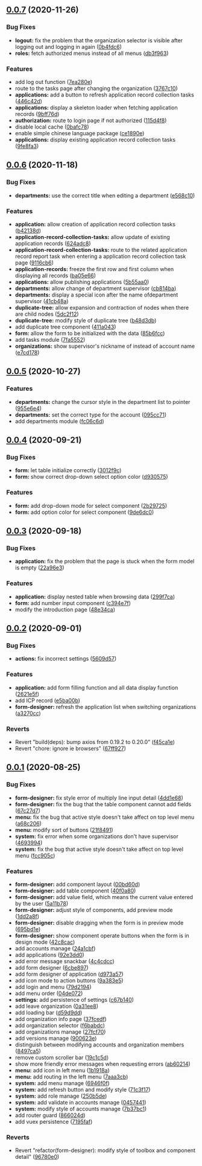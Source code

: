 ## [0.0.7](https://github.com/vspirit803/sora-flow-fe/compare/v0.0.6...v0.0.7) (2020-11-26)


### Bug Fixes

* **logout:** fix the problem that the organization selector is visible after logging out and logging in again ([0b4fdc6](https://github.com/vspirit803/sora-flow-fe/commit/0b4fdc6766c332619fce9aadd572f00bdb3d9413))
* **roles:** fetch authorized menus instead of all menus ([db3f963](https://github.com/vspirit803/sora-flow-fe/commit/db3f963c85f07bb7b73b1719d6f535121d7c0d98))


### Features

* add log out function ([7ea280e](https://github.com/vspirit803/sora-flow-fe/commit/7ea280ef1e1bdba77f240a10fc5e28390094a716))
* route to the tasks page after changing the organization ([3767c10](https://github.com/vspirit803/sora-flow-fe/commit/3767c1042eac215febd10b3faa9b9e0d08fd641e))
* **applications:** add a button to refresh application record collection tasks ([446c42d](https://github.com/vspirit803/sora-flow-fe/commit/446c42d16152d340d9eb99afcc2053fdfb9847a3))
* **applications:** display a skeleton loader when fetching application records ([9bff76d](https://github.com/vspirit803/sora-flow-fe/commit/9bff76d01c280bb58415e4c1743948e8e64c2829))
* **authorization:** route to login page if not authorized ([115d4f8](https://github.com/vspirit803/sora-flow-fe/commit/115d4f8965787f8233db4a31357a5ae39f381b4b))
* disable local cache ([0bafc78](https://github.com/vspirit803/sora-flow-fe/commit/0bafc78db67a57a6dd062222d0d02b96280bf777))
* enable simple chinese language package ([ce1890e](https://github.com/vspirit803/sora-flow-fe/commit/ce1890e70c796567c1318dcfdd22b5935bbd1c8d))
* **applications:** display existing application record collection tasks ([9fe8fa3](https://github.com/vspirit803/sora-flow-fe/commit/9fe8fa3ff4c95b062b8dc25f9f531127f73ece97))



## [0.0.6](https://github.com/vspirit803/sora-flow-fe/compare/v0.0.5...v0.0.6) (2020-11-18)


### Bug Fixes

* **departments:** use the correct title when editing a department ([e568c10](https://github.com/vspirit803/sora-flow-fe/commit/e568c10296771e300efce9caa9aa5d6605bc8479))


### Features

* **application:** allow creation of application record collection tasks ([b42138d](https://github.com/vspirit803/sora-flow-fe/commit/b42138d214e576e3474d1a8e768bec0bf9a1d8bf))
* **application-record-collection-tasks:** allow update of existing application records ([624adc8](https://github.com/vspirit803/sora-flow-fe/commit/624adc8c11585d2c4ef6a50d1a4a67dd6c0e4b5d))
* **application-record-collection-tasks:** route to the related application record report task when entering a application record collection task page ([9116cb6](https://github.com/vspirit803/sora-flow-fe/commit/9116cb63a64debd7eb980c217db76c4c7f4e37de))
* **application-records:** freeze the first row and first column when displaying all records ([ba05e66](https://github.com/vspirit803/sora-flow-fe/commit/ba05e66e09f9ff673fec03857256e14d0d2ec673))
* **applications:** allow publishing applications ([5b55aa0](https://github.com/vspirit803/sora-flow-fe/commit/5b55aa08a2205911290d65d7c70cd32542c54982))
* **departments:** allow change of department supervisor ([cb814ba](https://github.com/vspirit803/sora-flow-fe/commit/cb814ba3bddd384ad447f016c5f0b136ed6e6c18))
* **departments:** display a special icon after the name ofdepartment supervisor ([41cb48a](https://github.com/vspirit803/sora-flow-fe/commit/41cb48a74c8dd645c7375ee35a84607642b702a7))
* **duplicate-tree:** allow expansion and contraction of nodes when there are child nodes ([5dc2f12](https://github.com/vspirit803/sora-flow-fe/commit/5dc2f123cc8fe4a5319b013fc5225a3ba1793544))
* **duplicate-tree:** modify style of duplicate tree ([b48d3db](https://github.com/vspirit803/sora-flow-fe/commit/b48d3dbee40b6d543903e5f1aee8281814f00996))
* add duplicate tree component ([411a043](https://github.com/vspirit803/sora-flow-fe/commit/411a04393b40a8d9ff304114676a3cf6eebd1604))
* **form:** allow the form to be initialized with the data ([85b6fcc](https://github.com/vspirit803/sora-flow-fe/commit/85b6fcc52bd27065e11c37ad3dc70e4c673c28f0))
* add tasks module ([7fa5552](https://github.com/vspirit803/sora-flow-fe/commit/7fa555202396dfaa8173f2b93c993255c8f232b3))
* **organizations:** show supervisor's nickname of instead of account name ([e7cd178](https://github.com/vspirit803/sora-flow-fe/commit/e7cd17832e3ece5efa2e5feb3f225b5cb0513bae))



## [0.0.5](https://github.com/vspirit803/sora-flow-fe/compare/v0.0.4...v0.0.5) (2020-10-27)


### Features

* **departments:** change the cursor style in the department list to pointer ([955e6e4](https://github.com/vspirit803/sora-flow-fe/commit/955e6e4f100248026e7bf7cd091db60502004282))
* **departments:** set the correct type for the account ([095cc71](https://github.com/vspirit803/sora-flow-fe/commit/095cc710aaeec16cf724ee41e54e5cb95e79d2cd))
* add departments module ([fc06c6d](https://github.com/vspirit803/sora-flow-fe/commit/fc06c6d4b05c399bf75de935b96d6caa9e930d71))



## [0.0.4](https://github.com/vspirit803/sora-flow-fe/compare/v0.0.3...v0.0.4) (2020-09-21)


### Bug Fixes

* **form:** let table initialize correctly ([3012f9c](https://github.com/vspirit803/sora-flow-fe/commit/3012f9cd4d7a09ad4b520c5c8f318ca9621aedd2))
* **form:** show correct drop-down select option color ([d930575](https://github.com/vspirit803/sora-flow-fe/commit/d930575f36cb7c8f74d4f5fbff90cbf58fd8c3d4))


### Features

* **form:** add drop-down mode for select component ([2b29725](https://github.com/vspirit803/sora-flow-fe/commit/2b297257aebc2e6cc725ccf3c0d47c3c60df43dc))
* **form:** add option color for select component ([9de6dc0](https://github.com/vspirit803/sora-flow-fe/commit/9de6dc05e0eb4b5d8474d3d823f15c92472cf2e8))



## [0.0.3](https://github.com/vspirit803/sora-flow-fe/compare/v0.0.2...v0.0.3) (2020-09-18)


### Bug Fixes

* **application:** fix the problem that the page is stuck when the form model is empty ([22a96e3](https://github.com/vspirit803/sora-flow-fe/commit/22a96e34f24d575e66b1d911b61bee2f76f86b91))


### Features

* **application:** display nested table when browsing data ([299f7ca](https://github.com/vspirit803/sora-flow-fe/commit/299f7ca54efd8e7dfb363fbd7a8ee11cc6a73a85))
* **form:** add number input component ([c394e7f](https://github.com/vspirit803/sora-flow-fe/commit/c394e7f35e6ec3c4985febfc36f39ebfb1b56278))
* modify the introduction page ([48e34ca](https://github.com/vspirit803/sora-flow-fe/commit/48e34ca8a920ae1c7b38355d39b84c5fb449f278))



## [0.0.2](https://github.com/vspirit803/sora-flow-fe/compare/v0.0.1...v0.0.2) (2020-09-01)


### Bug Fixes

* **actions:** fix incorrect settings ([5609d57](https://github.com/vspirit803/sora-flow-fe/commit/5609d57f8b45bfc976973974bfd8073b3cc4ef2e))


### Features

* **application:** add form filling function and all data display function ([2621e5f](https://github.com/vspirit803/sora-flow-fe/commit/2621e5f2b6c0e945d31e04f602097cc72c15dbcf))
* add ICP record ([e5ba00b](https://github.com/vspirit803/sora-flow-fe/commit/e5ba00b31e1caf29babbf8202f69b59014cc3481))
* **form-designer:** refresh the application list when switching organizations ([a3270cc](https://github.com/vspirit803/sora-flow-fe/commit/a3270cc777b54d71dba6322c5fd33b55289fbdf3))


### Reverts

* Revert "build(deps): bump axios from 0.19.2 to 0.20.0" ([f45ca1e](https://github.com/vspirit803/sora-flow-fe/commit/f45ca1e3592a216f664caf2cafb7689d7a759cb4))
* Revert "chore: ignore ie browsers" ([67ff927](https://github.com/vspirit803/sora-flow-fe/commit/67ff927e538c889144811bfe712f4c62ec610202))



## [0.0.1](https://github.com/vspirit803/sora-flow-fe/compare/79d21944fd15a8c1f7a3c45c2de9619b43b85aff...v0.0.1) (2020-08-25)


### Bug Fixes

* **form-designer:** fix style error of multiply line input detail ([4dd1e68](https://github.com/vspirit803/sora-flow-fe/commit/4dd1e68ad8460e90650a176dd56c98805974608e))
* **form-designer:** fix the bug that the table component cannot add fields ([67c27d7](https://github.com/vspirit803/sora-flow-fe/commit/67c27d795a5548c10baf59d46ec7cb806c303fed))
* **menu:** fix the bug that active style doesn't take affect on top level menu ([a68c206](https://github.com/vspirit803/sora-flow-fe/commit/a68c206f12884e3e21259837df60ee588126ab3f))
* **menu:** modify sort of buttons ([21f8491](https://github.com/vspirit803/sora-flow-fe/commit/21f8491ee375fb78d66d00a15d611f5d5b88804f))
* **system:** fix error when some organizations don't have supervisor ([4693994](https://github.com/vspirit803/sora-flow-fe/commit/4693994fe9d243dd49c761f35699b4865e44ddca))
* **system:** fix the bug that active style doesn't take affect on top level menu ([fcc905c](https://github.com/vspirit803/sora-flow-fe/commit/fcc905c9d1bb9a3c22b30afd42c274a11aaea1ed))


### Features

* **form-designer:** add component layout ([00bd60d](https://github.com/vspirit803/sora-flow-fe/commit/00bd60d6ef434c4016f7572af5620f65181b6b58))
* **form-designer:** add table component ([40f0a80](https://github.com/vspirit803/sora-flow-fe/commit/40f0a80d83ba90778d4dd9f59bba814865effc13))
* **form-designer:** add value field, which means the current value entered by the user ([5a11b78](https://github.com/vspirit803/sora-flow-fe/commit/5a11b7836073c87a43d2006c3c6b0bd5d5d9b2d5))
* **form-designer:** adjust style of components, add preview mode ([1dd2a8f](https://github.com/vspirit803/sora-flow-fe/commit/1dd2a8f9248844e0c07cc43a7a4d2cae85b199e5))
* **form-designer:** disable dragging when the form is in preview mode ([695bd1e](https://github.com/vspirit803/sora-flow-fe/commit/695bd1e7a94a29859f5a316fd471a036cb480279))
* **form-designer:** show component operate buttons when the form is in design mode ([42c8cac](https://github.com/vspirit803/sora-flow-fe/commit/42c8cac1bbb6a12c80471b54734cc4dac45d9145))
* add accounts manage ([24a1cbf](https://github.com/vspirit803/sora-flow-fe/commit/24a1cbf8665f2737a07e6bfcdd5d4cd7fe99afa3))
* add applications ([92e3dd0](https://github.com/vspirit803/sora-flow-fe/commit/92e3dd05d8250bc94b6a80cf32e01515e41fe281))
* add error message snackbar ([4c4cdcc](https://github.com/vspirit803/sora-flow-fe/commit/4c4cdccf443a57c1eadad33ccda813fba7434789))
* add form designer ([6cbe897](https://github.com/vspirit803/sora-flow-fe/commit/6cbe89701e87c1d94aa21463464cc7819a2fe38d))
* add form designer of application ([d973a57](https://github.com/vspirit803/sora-flow-fe/commit/d973a5725894b7fa9711a9cbf9c897b0e660b630))
* add icon mode to action buttons ([9a383e5](https://github.com/vspirit803/sora-flow-fe/commit/9a383e5bed7b476d2748a011f30162f8ae23583f))
* add login and menu ([79d2194](https://github.com/vspirit803/sora-flow-fe/commit/79d21944fd15a8c1f7a3c45c2de9619b43b85aff))
* add menu order ([04de072](https://github.com/vspirit803/sora-flow-fe/commit/04de0722b1d241e0426a733042d0e20db819f266))
* **settings:** add persistence of settings ([c67b140](https://github.com/vspirit803/sora-flow-fe/commit/c67b140a30ac90befb260f074f1df049b5680730))
* add leave organization ([0a31ee8](https://github.com/vspirit803/sora-flow-fe/commit/0a31ee88eacf3f82b40b611400d1904acef5b6d0))
* add loading bar ([d59d9dd](https://github.com/vspirit803/sora-flow-fe/commit/d59d9dd58c60b83799269f0a576aee0efbf4b4f9))
* add organization info page ([37fcedf](https://github.com/vspirit803/sora-flow-fe/commit/37fcedf86a298bd23d1ba7cda4700b3ea66f7415))
* add organization selector ([f6babdc](https://github.com/vspirit803/sora-flow-fe/commit/f6babdc719ad9097ae40e87912bde9b2e0528ca8))
* add organizations manage ([27fcf70](https://github.com/vspirit803/sora-flow-fe/commit/27fcf701073b4163684b95c14161da30a530e51a))
* add versions manage ([900623e](https://github.com/vspirit803/sora-flow-fe/commit/900623edc1164ca26921c910e16423ec6b23b981))
* distinguish between modifying accounts and organization members ([8497ca5](https://github.com/vspirit803/sora-flow-fe/commit/8497ca5ce9948c674b690c11cfe8f4b296681cf3))
* remove custom scroller bar ([19c1c5d](https://github.com/vspirit803/sora-flow-fe/commit/19c1c5d10d124bad9a7345e3f68680c23d66997b))
* show more friendly error messages when requesting errors ([ab60214](https://github.com/vspirit803/sora-flow-fe/commit/ab6021404e4312e50aa5bea60f7df0eb295be0d2))
* **menu:** add icon in left menu ([1b1918a](https://github.com/vspirit803/sora-flow-fe/commit/1b1918a98f6ed6f1716f47971ee22f34e5b5fe83))
* **menu:** add routing in the left menu ([7aaa3cb](https://github.com/vspirit803/sora-flow-fe/commit/7aaa3cb03eae04baf8eac35918e0b697372d0c0f))
* **system:** add menu manage ([6946f0f](https://github.com/vspirit803/sora-flow-fe/commit/6946f0fabc02690df3fd4fc42a6332c74f2e47bf))
* **system:** add refresh button and modify style ([71c3f17](https://github.com/vspirit803/sora-flow-fe/commit/71c3f17d5b9643ecaa2f50282fd151e1b3e8fefd))
* **system:** add role manage ([250b5de](https://github.com/vspirit803/sora-flow-fe/commit/250b5deaabbc67912cef494048d69509fb2ac495))
* **system:** add validate in accounts manage ([0457441](https://github.com/vspirit803/sora-flow-fe/commit/045744100d9a24fc1e5677f04e035f6cab7b00bd))
* **system:** modify style of accounts manage ([7b37bc1](https://github.com/vspirit803/sora-flow-fe/commit/7b37bc1e5411af5d31d04a950222d9c6022bef0f))
* add router guard ([866024d](https://github.com/vspirit803/sora-flow-fe/commit/866024d2502052b66e31f90bdab34ff0cde9b56e))
* add vuex persistence ([7195faf](https://github.com/vspirit803/sora-flow-fe/commit/7195faf64330c254c8c8851a6bda66ace0b2eea4))


### Reverts

* Revert "refactor(form-designer): modify style of toolbox and component detail" ([96780e0](https://github.com/vspirit803/sora-flow-fe/commit/96780e02c407c397bfb75c8051ae8a7303f8b607))




